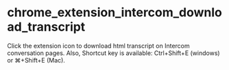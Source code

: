# chrome_extension_intercom_download_transcript

Click the extension icon to download html transcript on Intercom conversation pages.
Also, Shortcut key is available: Ctrl+Shift+E (windows) or ⌘+Shift+E (Mac).